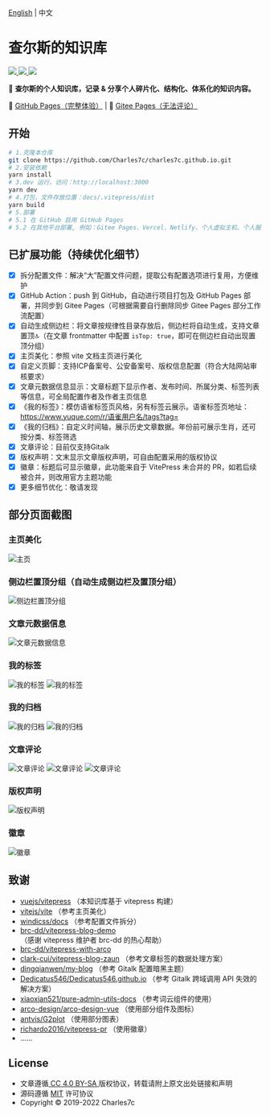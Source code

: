[English](./README.en.md) | 中文

# 查尔斯的知识库

<a href="http://creativecommons.org/licenses/by-sa/4.0/" target="_blank">
    <img src="https://img.shields.io/badge/文章%20License-CC%204.0%20BY--SA-blue.svg">
</a>
<a href="https://github.com/Charles7c/charles7c.github.io/blob/main/LICENSE" target="_blank">
    <img src="https://img.shields.io/badge/源码%20License-MIT-blue.svg">
</a>
<a href="https://github.com/Charles7c/charles7c.github.io/actions/workflows/deploy-pages.yml" target="_blank">
    <img src="https://github.com/Charles7c/charles7c.github.io/actions/workflows/deploy-pages.yml/badge.svg">
</a>


📝 **查尔斯的个人知识库，记录 & 分享个人碎片化、结构化、体系化的知识内容。** 

🐢 [GitHub Pages（完整体验）](https://blog.charles7c.top) | 🐇 [Gitee Pages（无法评论）](https://charles7c.gitee.io)

## 开始

```bash
# 1.克隆本仓库
git clone https://github.com/Charles7c/charles7c.github.io.git
# 2.安装依赖
yarn install
# 3.dev 运行，访问：http://localhost:3000
yarn dev
# 4.打包，文件存放位置：docs/.vitepress/dist
yarn build
# 5.部署
# 5.1 在 GitHub 启用 GitHub Pages 
# 5.2 在其他平台部署, 例如：Gitee Pages、Vercel、Netlify、个人虚拟主机、个人服务器等
```

## 已扩展功能（持续优化细节）

- [x] 拆分配置文件：解决“大”配置文件问题，提取公有配置选项进行复用，方便维护
- [x] GitHub Action：push 到 GitHub，自动进行项目打包及 GitHub Pages 部署，并同步到 Gitee Pages（可根据需要自行删除同步 Gitee Pages 部分工作流配置）
- [x] 自动生成侧边栏：将文章按规律性目录存放后，侧边栏将自动生成，支持文章置顶🔝（在文章 frontmatter 中配置 `isTop: true`，即可在侧边栏自动出现置顶分组）
- [x] 主页美化：参照 vite 文档主页进行美化
- [x] 自定义页脚：支持ICP备案号、公安备案号、版权信息配置（符合大陆网站审核要求）
- [x] 文章元数据信息显示：文章标题下显示作者、发布时间、所属分类、标签列表等信息，可全局配置作者及作者主页信息
- [x] 《我的标签》：模仿语雀标签页风格，另有标签云展示。语雀标签页地址：https://www.yuque.com/r/语雀用户名/tags?tag=
- [x] 《我的归档》：自定义时间轴，展示历史文章数据。年份前可展示生肖，还可按分类、标签筛选
- [x] 文章评论：目前仅支持Gitalk
- [x] 版权声明：文末显示文章版权声明，可自由配置采用的版权协议
- [x] 徽章：标题后可显示徽章，此功能来自于 VitePress 未合并的 PR，如若后续被合并，则改用官方主题功能
- [x] 更多细节优化：敬请发现

## 部分页面截图

### 主页美化

![主页](./docs/public/screenshot/主页.png)

### 侧边栏置顶分组（自动生成侧边栏及置顶分组）

![侧边栏置顶分组](./docs/public/screenshot/侧边栏置顶分组.png)

### 文章元数据信息

![文章元数据信息](./docs/public/screenshot/文章元数据信息.png)

### 我的标签

![我的标签](./docs/public/screenshot/我的标签1.png)
![我的标签](./docs/public/screenshot/我的标签2.png)

### 我的归档

![我的归档](./docs/public/screenshot/我的归档1.png)
![我的归档](./docs/public/screenshot/我的归档2.png)

### 文章评论

![文章评论](./docs/public/screenshot/文章评论1.png)
![文章评论](./docs/public/screenshot/文章评论2.png)
![文章评论](./docs/public/screenshot/文章评论3.png)

### 版权声明

![版权声明](./docs/public/screenshot/版权声明.png)

### 徽章

![徽章](./docs/public/screenshot/徽章.png)

## 致谢

- [vuejs/vitepress](https://github.com/vuejs/vitepress) （本知识库基于 vitepress 构建）
- [vitejs/vite](https://github.com/vitejs/vite) （参考主页美化）
- [windicss/docs](https://github.com/windicss/docs) （参考配置文件拆分）
- [brc-dd/vitepress-blog-demo](https://github.com/brc-dd/vitepress-blog-demo) （感谢 vitepress 维护者 brc-dd 的热心帮助）
- [brc-dd/vitepress-with-arco](https://github.com/brc-dd/vitepress-with-arco) 
- [clark-cui/vitepress-blog-zaun](https://github.com/clark-cui/vitepress-blog-zaun) （参考文章标签的数据处理方案）
- [dingqianwen/my-blog](https://github.com/dingqianwen/my-blog) （参考 Gitalk 配置暗黑主题）
- [Dedicatus546/Dedicatus546.github.io](https://github.com/Dedicatus546/Dedicatus546.github.io) （参考 Gitalk 跨域调用 API 失效的解决方案）
- [xiaoxian521/pure-admin-utils-docs](https://github.com/xiaoxian521/pure-admin-utils-docs) （参考词云组件的使用）
- [arco-design/arco-design-vue](https://github.com/arco-design/arco-design-vue) （使用部分组件及图标）
- [antvis/G2plot](https://github.com/antvis/G2plot) （使用部分图表）
- [richardo2016/vitepress-pr](https://github.com/vuejs/vitepress/pull/1134) （使用徽章）
- ......

## License

- 文章遵循[ CC 4.0 BY-SA ](http://creativecommons.org/licenses/by-sa/4.0/)版权协议，转载请附上原文出处链接和声明
- 源码遵循 [MIT](https://github.com/Charles7c/charles7c.github.io/blob/main/LICENSE) 许可协议
- Copyright © 2019-2022 Charles7c